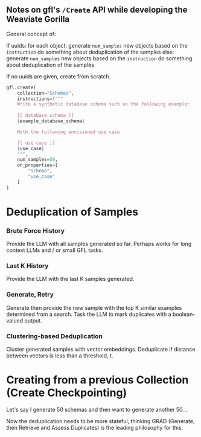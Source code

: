 ## Notes on gfl's `/Create` API while developing the Weaviate Gorilla

General concept of:

If uuids:
    for each object:
        generate `num_samples` new objects based on the `instruction`
        do something about deduplication of the samples
else:
    generate `num_samples` new objects based on the `instruction`
    do something about deduplication of the samples

If no uuids are given, create from scratch.

```python
gfl.create(
    collection="Schemas",
    instructions=f"""
    Write a synthetic database schema such as the following example:
    
    [[ database schema ]]
    {example_database_schema}

    With the following envisioned use case

    [[ use case ]]
    {use_case}
    """,
    num_samples=50,
    on_properties=[
        "schema",
        "use_case"
    ]
)
```

# Deduplication of Samples

### Brute Force History

Provide the LLM with all samples generated so far. Perhaps works for long context LLMs and / or small GFL tasks.

### Last K History

Provide the LLM with the last K samples generated.

### Generate, Retry

Generate then provide the new sample with the top K similar examples determined from a search. Task the LLM to mark duplicates with a boolean-valued output.

### Clustering-based Deduplication

Cluster generated samples with vector embeddings. Deduplicate if distance between vectors is less than a threshold, t.

# Creating from a previous Collection (Create Checkpointing)

Let's say I generate 50 schemas and then want to generate another 50...

Now the deduplication needs to be more stateful, thinking GRAD (Generate, then Retrieve and Assess Duplicates) is the leading philosophy for this.